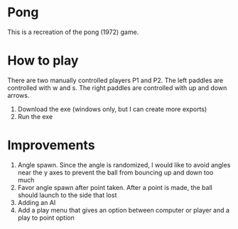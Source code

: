 # Pong
 
This is a recreation of the pong (1972) game.

# How to play
There are two manually controlled players P1 and P2.
The left paddles are controlled with w and s.
The right paddles are controlled with up and down arrows.

1. Download the exe (windows only, but I can create more exports)
2. Run the exe

# Improvements
1. Angle spawn. Since the angle is randomized, I would like to avoid angles near the y axes to prevent the ball from bouncing up and down too much
2. Favor angle spawn after point taken. After a point is made, the ball should launch to the side that lost
3. Adding an AI
4. Add a play menu that gives an option between computer or player and a play to point option
